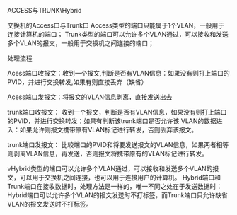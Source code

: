 ACCESS与TRUNK\Hybrid

交换机的Access口与Trunk口
Access类型的端口只能属于1个VLAN，一般用于连接计算机的端口；
Trunk类型的端口可以允许多个VLAN通过，可以接收和发送多个VLAN的报文，一般用于交换机之间连接的端口；

处理流程

Acess端口收报文：收到一个报文,判断是否有VLAN信息：如果没有则打上端口的PVID，并进行交换转发,如果有则直接丢弃（缺省）

Acess端口发报文：将报文的VLAN信息剥离，直接发送出去

trunk端口收报文：  收到一个报文，判断是否有VLAN信息，如果没有则打上端口的PVID，并进行交换转发；如果有判断该trunk端口是否允许该 VLAN的数据进入：如果允许则报文携带原有VLAN标记进行转发，否则丢弃该报文。

trunk端口发报文：  比较端口的PVID和将要发送报文的VLAN信息，如果两者相等则剥离VLAN信息，再发送，否则报文将携带原有的VLAN标记进行转发。

vHybrid类型的端口可以允许多个VLAN通过，可以接收和发送多个VLAN的报文，可以用于交换机之间连接，也可以用于连接用户的计算机。
Hybrid端口和Trunk端口在接收数据时，处理方法是一样的，唯一不同之处在于发送数据时：Hybrid端口可以允许多个VLAN的报文发送时不打标签，而Trunk端口只允许缺省VLAN的报文发送时不打标签。